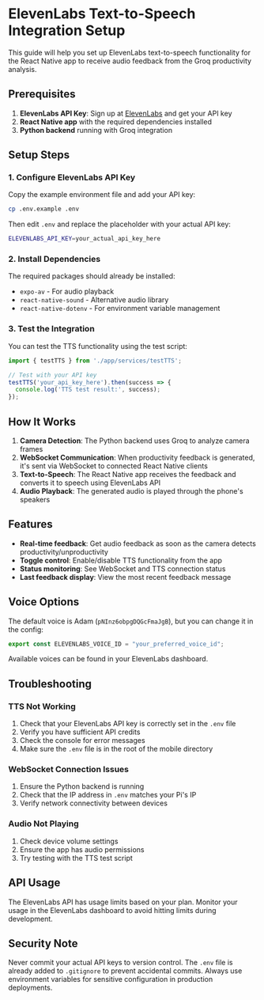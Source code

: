 # ElevenLabs Text-to-Speech Integration Setup

This guide will help you set up ElevenLabs text-to-speech functionality for the React Native app to receive audio feedback from the Groq productivity analysis.

## Prerequisites

1. **ElevenLabs API Key**: Sign up at [ElevenLabs](https://elevenlabs.io/) and get your API key
2. **React Native app** with the required dependencies installed
3. **Python backend** running with Groq integration

## Setup Steps

### 1. Configure ElevenLabs API Key

Copy the example environment file and add your API key:

```bash
cp .env.example .env
```

Then edit `.env` and replace the placeholder with your actual API key:

```bash
ELEVENLABS_API_KEY=your_actual_api_key_here
```

### 2. Install Dependencies

The required packages should already be installed:
- `expo-av` - For audio playback
- `react-native-sound` - Alternative audio library
- `react-native-dotenv` - For environment variable management

### 3. Test the Integration

You can test the TTS functionality using the test script:

```typescript
import { testTTS } from './app/services/testTTS';

// Test with your API key
testTTS('your_api_key_here').then(success => {
  console.log('TTS test result:', success);
});
```

## How It Works

1. **Camera Detection**: The Python backend uses Groq to analyze camera frames
2. **WebSocket Communication**: When productivity feedback is generated, it's sent via WebSocket to connected React Native clients
3. **Text-to-Speech**: The React Native app receives the feedback and converts it to speech using ElevenLabs API
4. **Audio Playback**: The generated audio is played through the phone's speakers

## Features

- **Real-time feedback**: Get audio feedback as soon as the camera detects productivity/unproductivity
- **Toggle control**: Enable/disable TTS functionality from the app
- **Status monitoring**: See WebSocket and TTS connection status
- **Last feedback display**: View the most recent feedback message

## Voice Options

The default voice is Adam (`pNInz6obpgDQGcFmaJgB`), but you can change it in the config:

```typescript
export const ELEVENLABS_VOICE_ID = "your_preferred_voice_id";
```

Available voices can be found in your ElevenLabs dashboard.

## Troubleshooting

### TTS Not Working
1. Check that your ElevenLabs API key is correctly set in the `.env` file
2. Verify you have sufficient API credits
3. Check the console for error messages
4. Make sure the `.env` file is in the root of the mobile directory

### WebSocket Connection Issues
1. Ensure the Python backend is running
2. Check that the IP address in `.env` matches your Pi's IP
3. Verify network connectivity between devices

### Audio Not Playing
1. Check device volume settings
2. Ensure the app has audio permissions
3. Try testing with the TTS test script

## API Usage

The ElevenLabs API has usage limits based on your plan. Monitor your usage in the ElevenLabs dashboard to avoid hitting limits during development.

## Security Note

Never commit your actual API keys to version control. The `.env` file is already added to `.gitignore` to prevent accidental commits. Always use environment variables for sensitive configuration in production deployments.
